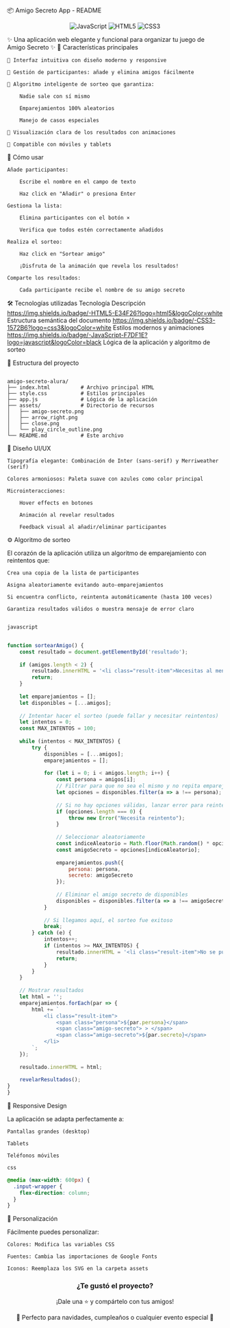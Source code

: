 📦 Amigo Secreto App - README
<div align="center"> <img src="https://img.shields.io/badge/JavaScript-ES6+-F7DF1E?style=flat&logo=javascript" alt="JavaScript"> <img src="https://img.shields.io/badge/HTML5-E34F26?style=flat&logo=html5&logoColor=white" alt="HTML5"> <img src="https://img.shields.io/badge/CSS3-1572B6?style=flat&logo=css3&logoColor=white" alt="CSS3"> </div>

✨ Una aplicación web elegante y funcional para organizar tu juego de Amigo Secreto ✨
🌟 Características principales

    🎯 Interfaz intuitiva con diseño moderno y responsive

    👥 Gestión de participantes: añade y elimina amigos fácilmente

    🎲 Algoritmo inteligente de sorteo que garantiza:

        Nadie sale con sí mismo

        Emparejamientos 100% aleatorios

        Manejo de casos especiales

    🎁 Visualización clara de los resultados con animaciones

    📱 Compatible con móviles y tablets

🚀 Cómo usar

    Añade participantes:

        Escribe el nombre en el campo de texto

        Haz click en "Añadir" o presiona Enter

    Gestiona la lista:

        Elimina participantes con el botón ×

        Verifica que todos estén correctamente añadidos

    Realiza el sorteo:

        Haz click en "Sortear amigo"

        ¡Disfruta de la animación que revela los resultados!

    Comparte los resultados:

        Cada participante recibe el nombre de su amigo secreto

🛠️ Tecnologías utilizadas
Tecnología	Descripción
https://img.shields.io/badge/-HTML5-E34F26?logo=html5&logoColor=white	Estructura semántica del documento
https://img.shields.io/badge/-CSS3-1572B6?logo=css3&logoColor=white	Estilos modernos y animaciones
https://img.shields.io/badge/-JavaScript-F7DF1E?logo=javascript&logoColor=black	Lógica de la aplicación y algoritmo de sorteo

📂 Estructura del proyecto

```text

amigo-secreto-alura/
├── index.html          # Archivo principal HTML
├── style.css           # Estilos principales
├── app.js              # Lógica de la aplicación
├── assets/             # Directorio de recursos
│   ├── amigo-secreto.png
│   ├── arrow_right.png
│   ├── close.png
│   └── play_circle_outline.png
└── README.md           # Este archivo
```

🌈 Diseño UI/UX

    Tipografía elegante: Combinación de Inter (sans-serif) y Merriweather (serif)

    Colores armoniosos: Paleta suave con azules como color principal

    Microinteracciones:

        Hover effects en botones

        Animación al revelar resultados

        Feedback visual al añadir/eliminar participantes

⚙️ Algoritmo de sorteo

El corazón de la aplicación utiliza un algoritmo de emparejamiento con reintentos que:

    Crea una copia de la lista de participantes

    Asigna aleatoriamente evitando auto-emparejamientos

    Si encuentra conflicto, reintenta automáticamente (hasta 100 veces)

    Garantiza resultados válidos o muestra mensaje de error claro

```javascript

javascript


function sortearAmigo() {
    const resultado = document.getElementById('resultado');
    
    if (amigos.length < 2) {
        resultado.innerHTML = '<li class="result-item">Necesitas al menos 2 amigos para sortear</li>';
        return;
    }
    
    let emparejamientos = [];
    let disponibles = [...amigos];
    
    // Intentar hacer el sorteo (puede fallar y necesitar reintentos)
    let intentos = 0;
    const MAX_INTENTOS = 100;
    
    while (intentos < MAX_INTENTOS) {
        try {
            disponibles = [...amigos];
            emparejamientos = [];
            
            for (let i = 0; i < amigos.length; i++) {
                const persona = amigos[i];
                // Filtrar para que no sea el mismo y no repita emparejamientos
                let opciones = disponibles.filter(a => a !== persona);
                
                // Si no hay opciones válidas, lanzar error para reintentar
                if (opciones.length === 0) {
                    throw new Error("Necesita reintento");
                }
                
                // Seleccionar aleatoriamente
                const indiceAleatorio = Math.floor(Math.random() * opciones.length);
                const amigoSecreto = opciones[indiceAleatorio];
                
                emparejamientos.push({
                    persona: persona,
                    secreto: amigoSecreto
                });
                
                // Eliminar el amigo secreto de disponibles
                disponibles = disponibles.filter(a => a !== amigoSecreto);
            }
            
            // Si llegamos aquí, el sorteo fue exitoso
            break;
        } catch (e) {
            intentos++;
            if (intentos >= MAX_INTENTOS) {
                resultado.innerHTML = '<li class="result-item">No se pudo realizar el sorteo. Intenta nuevamente.</li>';
                return;
            }
        }
    }
    
    // Mostrar resultados
    let html = '';
    emparejamientos.forEach(par => {
        html += `
            <li class="result-item">
                <span class="persona">${par.persona}</span>
                <span class="amigo-secreto"> > </span>
                <span class="amigo-secreto">${par.secreto}</span>
            </li>
        `;
    });
    
    resultado.innerHTML = html;
    
    revelarResultados();
}
}
```

📱 Responsive Design

La aplicación se adapta perfectamente a:

    Pantallas grandes (desktop)

    Tablets

    Teléfonos móviles

```css
css

@media (max-width: 600px) {
  .input-wrapper {
    flex-direction: column;
  }
}
```

🎨 Personalización

Fácilmente puedes personalizar:

    Colores: Modifica las variables CSS

    Fuentes: Cambia las importaciones de Google Fonts

    Iconos: Reemplaza los SVG en la carpeta assets


<div align="center"> <h3>¿Te gustó el proyecto?</h3> <p>¡Dale una ⭐ y compártelo con tus amigos!</p> <p>🎄 Perfecto para navidades, cumpleaños o cualquier evento especial 🎉</p> </div>
